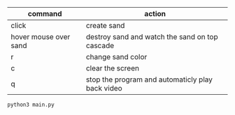 |command|action|
|---|---|
|click|create sand|
|hover mouse over sand|destroy sand and watch the sand on top cascade|
|r|change sand color|
|c|clear the screen|
|q|stop the program and automaticly play back video|

```sh
python3 main.py
```



